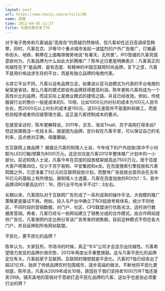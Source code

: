 ```yaml
---
layout: post
url: https://www.huxiu.com/article/88
name: 虎嗅
time: 2012-04-05 11:37
title: 凡客的春天来了吗
---
```

对于电子商务和凡客诚品“高库存”的质疑仍然继续，但凡客却在近日高调续签韩寒，同时，凡客在京、沪等10个重点城市发起一波猛烈的户外广告推广，灯箱遍布街头、地铁，韩寒在上面略带微笑地说“有春天，无所畏”。IPO暂缓的凡客究竟意欲何为，凡客品牌为什么如此大折腾推广？陈年近日更是明确表示：凡客真正的优越性在于“是品牌，是有态度、有精神的中国互联网时尚品牌，言下之意，凡客不是用价格战求生存的平台，而是有独立品牌的电商代表。

与其它平台不同，凡客以自有品牌立足。如果说以亚马逊模式为代表的平台电商的秘室是省钱，那么凡客的模式即自有品牌获得更高利润。陈年更称凡客将成为一个高性价比的品牌，而这实际上是商业模式的捷径之路，并且已经收效。例如，传统服装行业的售价一般是成本的5、10倍，比如1000元内衬衫的成本为100元人民币左右，而2000元以上衬衫的成本是150元，这50元差距并不是面料和做工，而是检验程序或者供应链管理方面，这正是凡客控制成本的要点。

在接受采访时，陈年更解释说，2011年，京东、淘宝Tmall、苏宁易购打得多凶?但这些跟我没一毛钱关系，就是因为品牌。定价权在凡客手里，可以保证自己的毛利率，这点绝对正确，毋庸置疑。

在互联网上做品牌？ 据接近凡客的知情人士说，今年线下的户外投放(其中不小份额为LED灯箱)预算为8000万元。这还仅仅是凡客2012年整体推广计划中的一小部分。前述知情人士说，凡客今年在百度的投放框架就高达7500万元，居于百度大客户榜第四位，仅少于苏宁易购、平安集团和e龙。在百度搜索引擎投放和凡客网盟之外，它还准备了5亿元的互联网投放计划。而整体广告投放总盘将会在去年10亿元的基础上有所增加。据知情人士透露，凡客在百度投放的ROI为1：5，其中品牌词ROI更高达约1：16，而行业平均水平不过1：3左右。

长期以来，凡客团队对于互联网广告形成了一系列成熟的操作手法，大规模的推广策略更是屡试不爽。例如，投入与产出中确立了ROI投放考核体系，统计不同地区、不同时段的营销数据，对门户、社区、CPS联盟进行优胜劣汰，适时进行数据库营销。再者，凡客已经与一些网站建立了销售分成的合作模式。由合作网站提供广告位，凡客按照约定比例分享该广告带来的销售额。目前这种模式不但在各大门户，并且延伸到所有网站联盟。

平民化，更平民化的品牌？

陈年认为，大家狂热，市场冷的时候，真正“牛X”公司才会显示出优越性。凡客希望借力突显的品牌价值优势，2012年再度出手重整旗鼓。这与凡客平民化的品牌定位有关。凡客起家于互联网，互联网的理想就是平民化。凡客的T恤已经卖出了超过1亿件，抛弃了传统品牌农村包围城市，逐步高端的做法，不断地将平民化更彻底，陈年说，凡客从2009年成长10倍，原因在于我们坚持卖1000万件T恤还是卖29块。铺天盖地的营销对于意欲打造平民化品牌的凡客，这似乎也是张必须要打出的牌？

